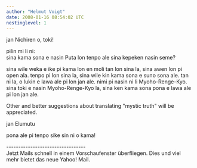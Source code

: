 ```yaml
---
author: "Helmut Voigt"
date: 2008-01-16 08:54:02 UTC
nestinglevel: 1
---
```

jan Nichiren o, toki!  
  
pilin mi li ni:  
sina kama sona e nasin Puta lon tenpo ale sina kepeken nasin seme?  
  
sina wile weka e ike pi kama lon en moli tan lon sina la, sina awen lon pi open ala. tenpo pi lon sina la, sina wile kin kama sona e suno sona ale. tan ni la, o lukin e lawa ale pi lon jan ale. nimi pi nasin ni li Myoho-Renge-Kyo.  
sina toki e nasin Myoho-Renge-Kyo la, sina ken kama sona pona e lawa ale pi lon jan ale.  
  
Other and better suggestions about translating "mystic truth" will be appreciated.  
  
jan Elumutu  
  
pona ale pi tenpo sike sin ni o kama!  
  
  
\---------------------------------  
Jetzt Mails schnell in einem Vorschaufenster überfliegen. Dies und viel mehr bietet das neue Yahoo! Mail.